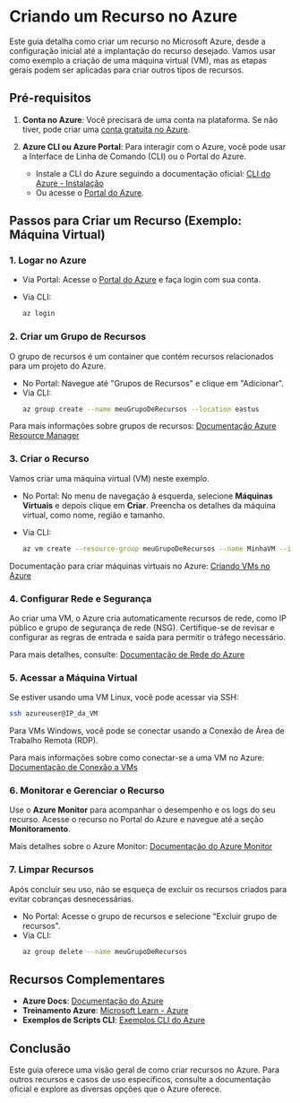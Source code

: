 # Criando um Recurso no Azure

Este guia detalha como criar um recurso no Microsoft Azure, desde a configuração inicial até a implantação do recurso desejado. Vamos usar como exemplo a criação de uma máquina virtual (VM), mas as etapas gerais podem ser aplicadas para criar outros tipos de recursos.

## Pré-requisitos

1. **Conta no Azure**: Você precisará de uma conta na plataforma. Se não tiver, pode criar uma [conta gratuita no Azure](https://azure.microsoft.com/free/).
2. **Azure CLI ou Azure Portal**: Para interagir com o Azure, você pode usar a Interface de Linha de Comando (CLI) ou o Portal do Azure.

   - Instale a CLI do Azure seguindo a documentação oficial: [CLI do Azure - Instalação](https://learn.microsoft.com/cli/azure/install-azure-cli)
   - Ou acesse o [Portal do Azure](https://portal.azure.com).

## Passos para Criar um Recurso (Exemplo: Máquina Virtual)

### 1. Logar no Azure

- Via Portal: Acesse o [Portal do Azure](https://portal.azure.com) e faça login com sua conta.

- Via CLI:
    ```bash
    az login
    ```

### 2. Criar um Grupo de Recursos

O grupo de recursos é um container que contém recursos relacionados para um projeto do Azure.

- No Portal: Navegue até "Grupos de Recursos" e clique em "Adicionar".
- Via CLI:
    ```bash
    az group create --name meuGrupoDeRecursos --location eastus
    ```

Para mais informações sobre grupos de recursos: [Documentação Azure Resource Manager](https://learn.microsoft.com/azure/azure-resource-manager/management/overview)

### 3. Criar o Recurso

Vamos criar uma máquina virtual (VM) neste exemplo.

- No Portal: No menu de navegação à esquerda, selecione **Máquinas Virtuais** e depois clique em **Criar**. Preencha os detalhes da máquina virtual, como nome, região e tamanho.

- Via CLI:
    ```bash
    az vm create --resource-group meuGrupoDeRecursos --name MinhaVM --image UbuntuLTS --admin-username azureuser --generate-ssh-keys
    ```

Documentação para criar máquinas virtuais no Azure: [Criando VMs no Azure](https://learn.microsoft.com/azure/virtual-machines/linux/quick-create-cli)

### 4. Configurar Rede e Segurança

Ao criar uma VM, o Azure cria automaticamente recursos de rede, como IP público e grupo de segurança de rede (NSG). Certifique-se de revisar e configurar as regras de entrada e saída para permitir o tráfego necessário.

Para mais detalhes, consulte: [Documentação de Rede do Azure](https://learn.microsoft.com/azure/virtual-network/virtual-networks-overview)

### 5. Acessar a Máquina Virtual

Se estiver usando uma VM Linux, você pode acessar via SSH:

```bash
ssh azureuser@IP_da_VM
```

Para VMs Windows, você pode se conectar usando a Conexão de Área de Trabalho Remota (RDP).

Para mais informações sobre como conectar-se a uma VM no Azure: [Documentação de Conexão a VMs](https://learn.microsoft.com/azure/virtual-machines/linux/ssh-from-windows)

### 6. Monitorar e Gerenciar o Recurso

Use o **Azure Monitor** para acompanhar o desempenho e os logs do seu recurso. Acesse o recurso no Portal do Azure e navegue até a seção **Monitoramento**.

Mais detalhes sobre o Azure Monitor: [Documentação do Azure Monitor](https://learn.microsoft.com/azure/azure-monitor/overview)

### 7. Limpar Recursos

Após concluir seu uso, não se esqueça de excluir os recursos criados para evitar cobranças desnecessárias.

- No Portal: Acesse o grupo de recursos e selecione "Excluir grupo de recursos".
- Via CLI:
    ```bash
    az group delete --name meuGrupoDeRecursos
    ```

## Recursos Complementares

- **Azure Docs**: [Documentação do Azure](https://learn.microsoft.com/azure/)
- **Treinamento Azure**: [Microsoft Learn - Azure](https://learn.microsoft.com/training/paths/azure-fundamentals/)
- **Exemplos de Scripts CLI**: [Exemplos CLI do Azure](https://learn.microsoft.com/cli/azure/azure-cli-samples)

## Conclusão

Este guia oferece uma visão geral de como criar recursos no Azure. Para outros recursos e casos de uso específicos, consulte a documentação oficial e explore as diversas opções que o Azure oferece.
